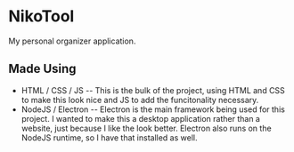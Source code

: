 # NikoTool
My personal organizer application.

## Made Using
- HTML / CSS / JS
-- This is the bulk of the project, using HTML and CSS to make this look nice and JS to add the funcitonality necessary.
- NodeJS / Electron
-- Electron is the main framework being used for this project. I wanted to make this a desktop application rather than a website, just because I like the look better. Electron also runs on the NodeJS runtime, so I have that installed as well.